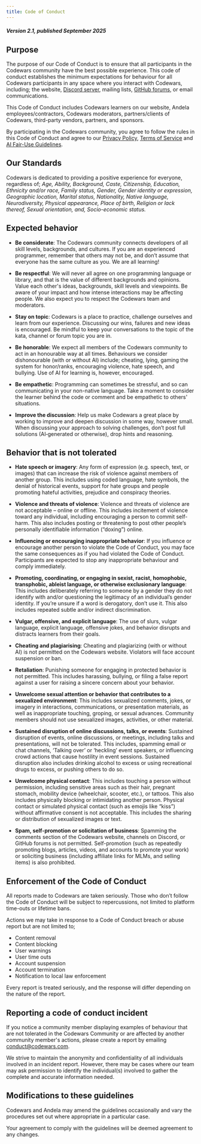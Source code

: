 ```yaml
---
title: Code of Conduct
---
```


##### Version 2.1, published September 2025

## Purpose
The purpose of our Code of Conduct is to ensure that all participants in the Codewars community have the best possible experience. This code of conduct establishes the minimum expectations for behaviour for all Codewars participants in any space where you interact with Codewars, including; the website, [Discord server](https://discord.gg/7U9t33jrgG), mailing lists, [GitHub forums](https://github.com/codewars/codewars.com/discussions), or email communications. 

This Code of Conduct includes Codewars learners on our website, Andela employees/contractors, Codewars moderators, partners/clients of Codewars, third-party vendors, partners, and sponsors.

By participating in the Codewars community, you agree to follow the rules in this Code of Conduct and agree to our [Privacy Policy](https://www.codewars.com/about/privacy), [Terms of Service](https://www.codewars.com/about/terms-of-service) and [AI Fair-Use Guidelines](https://sites.google.com/andela.com/codewars-ai-guidelines). 

## Our Standards 
Codewars is dedicated to providing a positive experience for everyone, regardless of; _Age, Ability, Background, Caste, Citizenship, Education, Ethnicity and/or race, Family status, Gender, Gender identity or expression, Geographic location, Marital status, Nationality, Native language, Neurodiversity, Physical appearance, Place of birth, Religion or lack thereof, Sexual orientation, and, Socio-economic status._

## Expected behavior 

- **Be considerate**:
The Codewars community connects developers of all skill levels, backgrounds, and cultures. If you are an experienced programmer, remember that others may not be, and don’t assume that everyone has the same culture as you. We are all learning! 

- **Be respectful**:
We will never all agree on one programming language or library, and that is the value of different backgrounds and opinions. Value each other's ideas, backgrounds, skill levels and viewpoints. Be aware of your impact and how intense interactions may be affecting people. We also expect you to respect the Codewars team and moderators.

- **Stay on topic**:
Codewars is a place to practice, challenge ourselves and learn from our experience. Discussing our wins, failures and new ideas is encouraged. Be mindful to keep your conversations to the topic of the kata, channel or forum topic you are in.

- **Be honorable**:
We expect all members of the Codewars community to act in an honourable way at all times. Behaviours we consider dishonourable (with or without AI) include; cheating, lying, gaming the system for honor/ranks, encouraging violence, hate speech, and bullying. Use of AI for learning is, however, encouraged. 


- **Be empathetic**:
Programming can sometimes be stressful, and so can communicating in your non-native language. Take a moment to consider the learner behind the code or comment and be empathetic to others' situations.

- **Improve the discussion**:
Help us make Codewars a great place by working to improve and deepen discussion in some way, however small. When discussing your approach to solving challenges, don’t post full solutions (AI‑generated or otherwise), drop hints and reasoning.



## Behavior that is not tolerated 

- **Hate speech or imagery**:
Any form of expression (e.g. speech, text, or images) that can increase the risk of violence against members of another group. This includes using coded language, hate symbols, the denial of historical events, support for hate groups and people promoting hateful activities, prejudice and conspiracy theories.


- **Violence and threats of violence**:
Violence and threats of violence are not acceptable – online or offline. This includes incitement of violence toward any individual, including encouraging a person to commit self-harm. This also includes posting or threatening to post other people’s personally identifiable information (“doxing”) online. 


- **Influencing or encouraging inappropriate behavior**:
If you influence or encourage another person to violate the Code of Conduct, you may face the same consequences as if you had violated the Code of Conduct. Participants are expected to stop any inappropriate behaviour and comply immediately.


- **Promoting, coordinating, or engaging in sexist, racist, homophobic, transphobic, ableist language, or otherwise exclusionary language**:
This includes deliberately referring to someone by a gender they do not identify with and/or questioning the legitimacy of an individual’s gender identity. If you’re unsure if a word is derogatory, don’t use it. This also includes repeated subtle and/or indirect discrimination.


- **Vulgar, offensive, and explicit language**:
The use of slurs, vulgar language, explicit language, offensive jokes, and behavior disrupts and distracts learners from their goals. 


- **Cheating and plagiarising**:
Cheating and plagiarizing (with or without AI) is not permitted on the Codewars website. Violators will face account suspension or ban.


- **Retaliation**:
Punishing someone for engaging in protected behavior is not permitted. This includes harassing, bullying, or filing a false report against a user for raising a sincere concern about your behavior.


- **Unwelcome sexual attention or behavior that contributes to a sexualized environment**:
This includes sexualized comments, jokes, or imagery in interactions, communications, or presentation materials, as well as inappropriate touching, groping, or sexual advances. Community members should not use sexualized images, activities, or other material. 


- **Sustained disruption of online discussions, talks, or events**:
Sustained disruption of events, online discussions, or meetings, including talks and presentations, will not be tolerated. This includes, spamming email or chat channels, ‘Talking over’ or ‘heckling’ event speakers, or influencing crowd actions that cause hostility in event sessions. Sustained disruption also includes drinking alcohol to excess or using recreational drugs to excess, or pushing others to do so.


- **Unwelcome physical contact**:
This includes touching a person without permission, including sensitive areas such as their hair, pregnant stomach, mobility device (wheelchair, scooter, etc.), or tattoos. This also includes physically blocking or intimidating another person. Physical contact or simulated physical contact (such as emojis like “kiss”) without affirmative consent is not acceptable. This includes the sharing or distribution of sexualized images or text.


- **Spam, self-promotion or solicitation of business**: 
Spamming the comments section of the Codewars website, channels on Discord, or GitHub forums is not permitted. Self-promotion (such as repeatedly promoting blogs, articles, videos, and accounts to promote your work) or soliciting business (including affiliate links for MLMs, and selling items) is also prohibited.



## Enforcement of the Code of Conduct
All reports made to Codewars are taken seriously. Those who don’t follow the Code of Conduct will be subject to repercussions, not limited to platform time-outs or lifetime bans.

Actions we may take in response to a Code of Conduct breach or abuse report but are not limited to; 

* Content removal
* Content blocking
* User warnings
* User time outs
* Account suspension 
* Account termination
* Notification to local law enforcement

Every report is treated seriously, and the response will differ depending on the nature of the report.

## Reporting a code of conduct incident 
If you notice a community member displaying examples of behaviour that are not tolerated in the Codewars Community or are affected by another community member's actions, please create a report by emailing conduct@codewars.com. 

We strive to maintain the anonymity and confidentiality of all individuals involved in an incident report. However, there may be cases where our team may ask permission to identify the individual(s) involved to gather the complete and accurate information needed. 

## Modifications to these guidelines 
Codewars and Andela may amend the guidelines occasionally and vary the procedures set out where appropriate in a particular case.

Your agreement to comply with the guidelines will be deemed agreement to any changes. 
